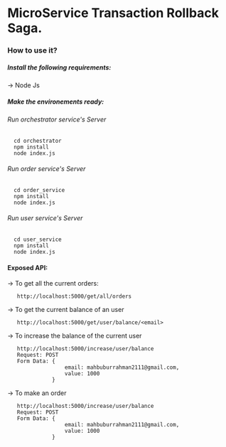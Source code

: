 # MicroService Transaction Rollback Saga.

### How to use it?

##### Install the following requirements:

-> Node Js

##### Make the environements ready:

###### Run orchestrator service's Server

```
  cd orchestrator
  npm install 
  node index.js
```

###### Run order service's Server

```
  cd order_service
  npm install 
  node index.js
```
###### Run user service's Server

```
  cd user_service
  npm install 
  node index.js
```

#### Exposed API:

-> To get all the current orders:

```
   http://localhost:5000/get/all/orders
```

-> To get the current balance of an user

```
   http://localhost:5000/get/user/balance/<email>
```

->  To increase the balance of the current user

```
   http://localhost:5000/increase/user/balance
   Request: POST
   Form Data: {
                  email: mahbuburrahman2111@gmail.com,
                  value: 1000
              }
```

-> To make an order

```
   http://localhost:5000/increase/user/balance
   Request: POST
   Form Data: {
                  email: mahbuburrahman2111@gmail.com,
                  value: 1000
              }
```
